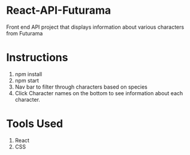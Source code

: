 # React-API-Futurama
Front end API project that displays information about various characters from Futurama

# Instructions
1) npm install
2) npm start 
3) Nav bar to filter through characters based on species
4) Click Character names on the bottom to see information about each character.

# Tools Used
1) React
2) CSS
